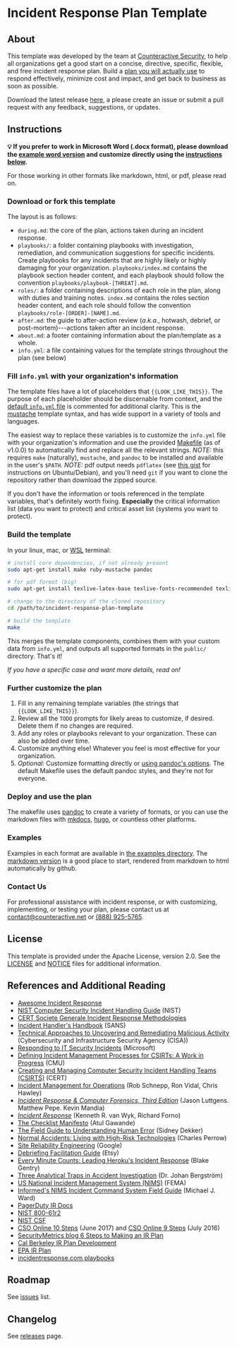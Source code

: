 # Incident Response Plan Template

## About

This template was developed by the team at [Counteractive Security](https://www.counteractive.net), to help all organizations get a good start on a concise, directive, specific, flexible, and free incident response plan.  Build a [plan you will actually use](https://www.counteractive.net/posts/an-ir-plan-you-will-use/) to respond effectively, minimize cost and impact, and get back to business as soon as possible.

Download the latest release [here](https://github.com/counteractive/incident-response-plan-template/releases/latest), a please create an issue or submit a pull request with any feedback, suggestions, or updates.

## Instructions

**💡 If you prefer to work in Microsoft Word (.docx format), please download the [example word version](examples/plan.docx) and customize directly using the [instructions below](#customize).** 

For those working in other formats like markdown, html, or pdf, please read on.

### Download or fork this template

The layout is as follows:

* `during.md`: the core of the plan, actions taken during an incident response.
* `playbooks/`: a folder containing playbooks with investigation, remediation, and communication suggestions for specific incidents.  Create playbooks for any incidents that are highly likely or highly damaging for your organization.  `playbooks/index.md` contains the playbook section header content, and each playbook should follow the convention `playbooks/playbook-[THREAT].md`.
* `roles/`: a folder containing descriptions of each role in the plan, along with duties and training notes.  `index.md` contains the roles section header content, and each role should follow the convention `playbooks/role-[ORDER]-[NAME].md`.
* `after.md`: the guide to after-action review (_a.k.a._, hotwash, debrief, or post-mortem)---actions taken after an incident response.
* `about.md`: a footer containing information about the plan/template as a whole.
* `info.yml`: a file containing values for the template strings throughout the plan (see below)

### Fill `info.yml` with your organization's information

The template files have a lot of placeholders that `{{LOOK_LIKE_THIS}}`.  The purpose of each placeholder should be discernable from context, and the [default `info.yml` file](./info.yml) is commented for additional clarity.  This is the [mustache](https://mustache.github.io/) template syntax, and has wide support in a variety of tools and languages.  

The easiest way to replace these variables is to customize the `info.yml` file with your organization's information and use the provided [Makefile](https://en.wikipedia.org/wiki/Make_(software)) (as of v1.0.0) to automatically find and replace all the relevant strings.  _NOTE:_ this requires `make` (naturally), `mustache`, and `pandoc` to be installed and available in the user's `$PATH`.  _NOTE:_ pdf output needs `pdflatex` (see [this gist](https://gist.github.com/rain1024/98dd5e2c6c8c28f9ea9d) for instructions on Ubuntu/Debian), and you'll need `git` if you want to clone the repository rather than download the zipped source.

If you don't have the information or tools referenced in the template variables, that's definitely worth fixing.  **Especially** the critical information list (data you want to protect) and critical asset list (systems you want to protect).

### Build the template

In your linux, mac, or [WSL](https://docs.microsoft.com/en-us/windows/wsl/faq) terminal:

```bash
# install core dependencies, if not already present
sudo apt-get install make ruby-mustache pandoc

# for pdf format (big)
sudo apt-get install texlive-latex-base texlive-fonts-recommended texlive-fonts-extra texlive-latex-extra

# change to the directory of the cloned repository
cd /path/to/incident-response-plan-template

# build the template
make
```

This merges the template components, combines them with your custom data from `info.yml`, and outputs all supported formats in the `public/` directory.  That's it!

*If you have a specific case and want more details, read on!*

### Further customize the plan

1. Fill in any remaining template variables (the strings that `{{LOOK_LIKE_THIS}}`).
1. Review all the `TODO` prompts for likely areas to customize, if desired.  Delete them if no changes are required.
1. Add any roles or playbooks relevant to your organization. These can also be added over time.
1. Customize anything else!  Whatever you feel is most effective for your organization.
1. _Optional:_ Customize formatting directly or [using pandoc's options](https://learnbyexample.github.io/customizing-pandoc/).  The default Makefile uses the default pandoc styles, and they're not for everyone.

### Deploy and use the plan

The makefile uses [pandoc](https://pandoc.org) to create a variety of formats, or you can use the markdown files with [mkdocs](http://www.mkdocs.org/), [hugo](https://gohugo.io/), or countless other platforms.

### Examples

Examples in each format are available in [the examples directory](./examples).  The [markdown version](./examples/plan.md) is a good place to start, rendered from markdown to html automatically by github.

### Contact Us

For professional assistance with incident response, or with customizing, implementing, or testing your plan, please contact us at contact@counteractive.net or [(888) 925-5765](tel:+18889255765).

## License

This template is provided under the Apache License, version 2.0.  See the [LICENSE](./LICENSE) and [NOTICE](./NOTICE) files for additional information.

## References and Additional Reading

* [Awesome Incident Response](https://github.com/meirwah/awesome-incident-response)
* [NIST Computer Security Incident Handling Guide](http://nvlpubs.nist.gov/nistpubs/SpecialPublications/NIST.SP.800-61r2.pdf) (NIST)
* [CERT Societe Generale Incident Response Methodologies](https://github.com/certsocietegenerale/IRM/tree/master/EN)
* [Incident Handler's Handbook](https://www.sans.org/reading-room/whitepapers/incident/incident-handlers-handbook-33901) (SANS)
* [Technical Approaches to Uncovering and Remediating Malicious Activity](https://us-cert.cisa.gov/ncas/alerts/aa20-245a) (Cybersecurity and Infrastructure Security Agency (CISA))
* [Responding to IT Security Incidents](https://technet.microsoft.com/en-us/library/cc700825.aspx) (Microsoft)
* [Defining Incident Management Processes for CSIRTs: A Work in Progress](http://resources.sei.cmu.edu/library/asset-view.cfm?assetid=7153) (CMU)
* [Creating and Managing Computer Security Incident Handling Teams (CSIRTS)](https://www.first.org/conference/2008/papers/killcrece-georgia-slides.pdf) (CERT)
* [Incident Management for Operations](http://shop.oreilly.com/product/0636920036159.do) (Rob Schnepp, Ron Vidal, Chris Hawley)
* [_Incident Response & Computer Forensics, Third Edition_](http://a.co/cUkFzMh) (Jason Luttgens. Matthew Pepe. Kevin Mandia)
* [_Incident Response_](http://shop.oreilly.com/product/9780596001308.do) (Kenneth R. van Wyk, Richard Forno)
* [The Checklist Manifesto](http://atulgawande.com/book/the-checklist-manifesto/) (Atul Gawande)
* [The Field Guide to Understanding Human Error](https://www.amazon.com/Field-Guide-Understanding-Human-Error/dp/0754648265) (Sidney Dekker)
* [Normal Accidents: Living with High-Risk Technologies](https://www.amazon.com/Normal-Accidents-Living-High-Risk-Technologies/dp/0691004129) (Charles Perrow)
* [Site Reliability Engineering](https://landing.google.com/sre/book.html) (Google)
* [Debriefing Facilitation Guide](http://extfiles.etsy.com/DebriefingFacilitationGuide.pdf) (Etsy)
* [Every Minute Counts: Leading Heroku's Incident Response](https://www.heavybit.com/library/video/every-minute-counts-coordinating-herokus-incident-response/) (Blake Gentry)
* [Three Analytical Traps in Accident Investigation](https://www.youtube.com/watch?v=TqaFT-0cY7U) (Dr. Johan Bergström)
* [US National Incident Management System (NIMS)](https://www.fema.gov/national-incident-management-system) (FEMA)
* [Informed's NIMS Incident Command System Field Guide](https://www.amazon.com/gp/product/1284038408) (Michael J. Ward)
* [PagerDuty IR Docs](https://response.pagerduty.com/)
* [NIST 800-61r2](http://nvlpubs.nist.gov/nistpubs/SpecialPublications/NIST.SP.800-61r2.pdf)
* [NIST CSF](https://www.nist.gov/cyberframework)
* [CSO Online 10 Steps](https://www.csoonline.com/article/3203705/security/10-steps-for-a-successful-incident-response-plan.html) (June 2017) and [CSO Online 9 Steps](https://www.csoonline.com/article/3099684/disaster-recovery/9-steps-for-a-successful-incident-response-plan.html) (July 2016)
* [SecurityMetrics blog 6 Steps to Making an IR Plan](http://blog.securitymetrics.com/2017/01/6-steps-to-making-incident-response-plan.html)
* [Cal Berkeley IR Plan Development](https://security.berkeley.edu/incident-response-planning-guideline)
* [EPA IR Plan](https://www.epa.gov/sites/production/files/2016-01/documents/cio_2150-p-08.2.pdf)
* [incidentresponse.com playbooks](https://www.incidentresponse.com/playbooks/)

## Roadmap

See [issues](https://github.com/counteractive/incident-response-plan-template/issues) list.

## Changelog

See [releases](https://github.com/counteractive/incident-response-plan-template/releases) page.

